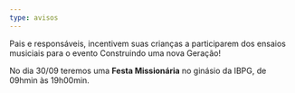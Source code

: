 ```yaml
---
type: avisos
---
```


Pais e responsáveis, incentivem suas crianças a participarem dos ensaios musiciais para o evento Construindo uma nova Geração!

No dia 30/09 teremos uma **Festa Missionária** no ginásio da IBPG, de 09hmin às 19h00min.

